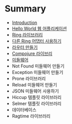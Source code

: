 # Summary

* [Introduction](README.md)
* [Hello World 웹 어플리케이션](1_hello_world.md)
* [Ring 라이브러리](2_ring.md)
* [다른 Ring 어댑터 사용하기](3_ring_adapter.md)
* [라우터 만들기](4_router.md)
* [Compojure 라이브리](5_compojure.md)
* [미들웨어](6_middleware.md)
* Not Found 미들웨어 만들기
* Exception 미들웨어 만들기
* Prone 라이브러리
* Reload 미들웨어 만들기
* JSON 미들웨어 사용하기
* Hiccup 템플릿 라이브러리
* Selmer 템플릿 라이브러리
* 데이터베이스
* Ragtime 라이브러리

